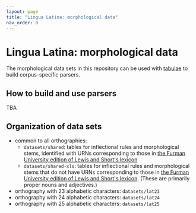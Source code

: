 ```yaml
---
layout: page
title: "Lingua Latina: morphological data"
nav_order: 0
---
```


# Lingua Latina: morphological data

The morphological data sets in this repository can be used with [tabulae](https://github.com/neelsmith/tabulae) to build corpus-specific parsers.


## How to build and use parsers

TBA

## Organization of data sets

- common to all orthographies:
    - `datasets/shared`: tables for inflectional rules and morphological stems, identified with URNs corresponding to those in [the Furman University edition of Lewis and Short's lexicon](http://folio2.furman.edu/lewis-short/index.html)
    - `datasets/shared-xls`: tables for inflectional rules and morphological stems that do not have URNs corresponding to those in [the Furman University edition of Lewis and Short's lexicon](http://folio2.furman.edu/lewis-short/index.html). (These are primarily proper nouns and adjectives.)
- orthography with 23 alphabetic characters: `datasets/lat23`
- orthography with 24 alphabetic characters: `datasets/lat24`
- orthography with 25 alphabetic characters: `datasets/lat25`
